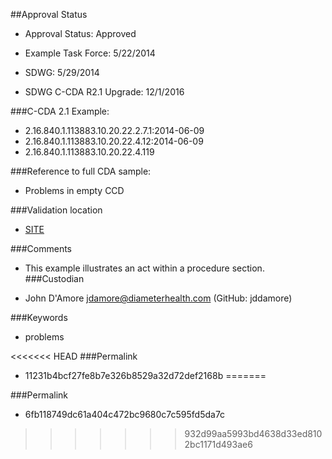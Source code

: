 ##Approval Status

* Approval Status: Approved
* Example Task Force: 5/22/2014
* SDWG: 5/29/2014

* SDWG C-CDA R2.1 Upgrade: 12/1/2016    

###C-CDA 2.1 Example:

* 2.16.840.1.113883.10.20.22.2.7.1:2014-06-09
* 2.16.840.1.113883.10.20.22.4.12:2014-06-09
* 2.16.840.1.113883.10.20.22.4.119

###Reference to full CDA sample:
* Problems in empty CCD


###Validation location

* [SITE](https://sitenv.org/c-cda-validator)


###Comments

* This example illustrates an act within a procedure section.
###Custodian

* John D'Amore jdamore@diameterhealth.com (GitHub: jddamore)



###Keywords

* problems

<<<<<<< HEAD
###Permalink

* 11231b4bcf27fe8b7e326b8529a32d72def2168b
=======

###Permalink 

* 6fb118749dc61a404c472bc9680c7c595fd5da7c
>>>>>>> 932d99aa5993bd4638d33ed8102bc1171d493ae6

